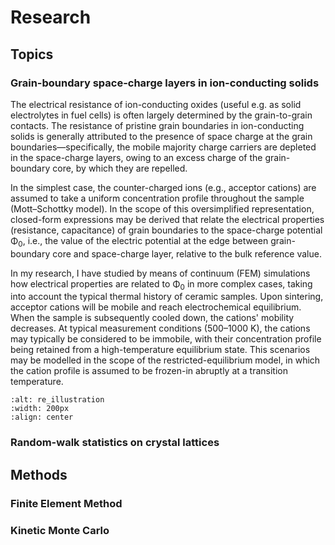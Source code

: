 # Research
## Topics
### Grain-boundary space-charge layers in ion-conducting solids
The electrical resistance of ion-conducting oxides (useful e.g. as solid electrolytes in fuel cells) is often largely determined by the grain-to-grain contacts. The resistance of pristine grain boundaries in ion-conducting solids is generally attributed to the presence
of space charge at the grain boundaries&mdash;specifically, the mobile majority charge carriers are depleted in the space-charge layers, owing to an excess charge of the grain-boundary core, by which they are repelled.

In the simplest case, the counter-charged ions (e.g., acceptor cations) are assumed to take a uniform concentration profile throughout the sample (Mott&ndash;Schottky model). In the scope of this oversimplified representation, closed-form expressions may be derived that relate the electrical properties (resistance, capacitance) of grain boundaries to the space-charge potential &Phi;<sub>0</sub>, i.e., the value of the electric potential at the edge between grain-boundary core and space-charge layer, relative to the bulk reference value.

In my research, I have studied by means of continuum (FEM) simulations how electrical properties are related to &Phi;<sub>0</sub> in more complex cases, taking into account the typical thermal history of ceramic samples. Upon sintering, acceptor cations will be mobile and reach electrochemical equilibrium. When the sample is subsequently cooled down, the cations' mobility decreases. At typical measurement conditions (500&ndash;1000 K), the cations may typically be considered to be immobile, with their concentration profile being retained from a high-temperature equilibrium state. This scenarios may be modelled in the scope of the restricted-equilibrium model, in which the cation profile is assumed to be frozen-in abruptly at a transition temperature.

```{image} ./figures/RE_illustration.png
:alt: re_illustration
:width: 200px
:align: center
```
### Random-walk statistics on crystal lattices
## Methods
### Finite Element Method
### Kinetic Monte Carlo